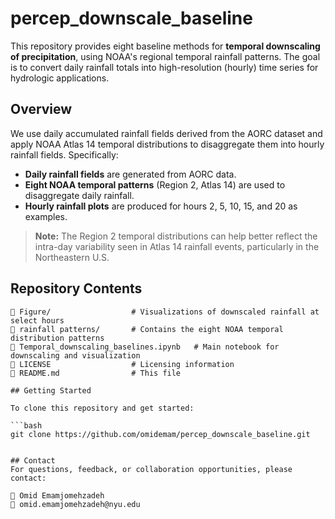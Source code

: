 # percep_downscale_baseline

This repository provides eight baseline methods for **temporal downscaling of precipitation**, using NOAA's regional temporal rainfall patterns. The goal is to convert daily rainfall totals into high-resolution (hourly) time series for hydrologic applications.

## Overview

We use daily accumulated rainfall fields derived from the AORC dataset and apply NOAA Atlas 14 temporal distributions to disaggregate them into hourly rainfall fields. Specifically:

- **Daily rainfall fields** are generated from AORC data.
- **Eight NOAA temporal patterns** (Region 2, Atlas 14) are used to disaggregate daily rainfall.
- **Hourly rainfall plots** are produced for hours 2, 5, 10, 15, and 20 as examples.

> **Note:** The Region 2 temporal distributions can help better reflect the intra-day variability seen in Atlas 14 rainfall events, particularly in the Northeastern U.S.

## Repository Contents

```plaintext
📁 Figure/                  # Visualizations of downscaled rainfall at select hours
📁 rainfall patterns/       # Contains the eight NOAA temporal distribution patterns
📄 Temporal_downscaling_baselines.ipynb   # Main notebook for downscaling and visualization
📄 LICENSE                  # Licensing information
📄 README.md                # This file

## Getting Started

To clone this repository and get started:

```bash
git clone https://github.com/omidemam/percep_downscale_baseline.git


## Contact
For questions, feedback, or collaboration opportunities, please contact:

📧 Omid Emamjomehzadeh
📨 omid.emamjomehzadeh@nyu.edu
